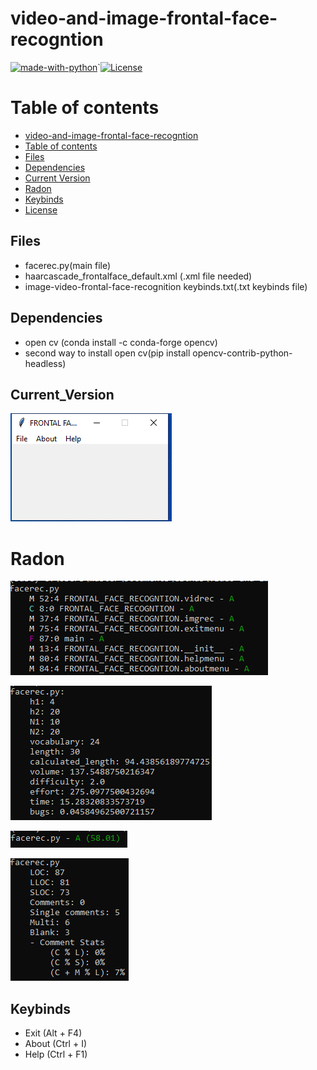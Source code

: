 # video-and-image-frontal-face-recogntion

[![made-with-python](https://img.shields.io/badge/Made%20with-Python-1f425f.svg)](https://www.python.org/)`[![License](https://img.shields.io/badge/License-Apache%202.0-blue.svg)](https://opensource.org/licenses/Apache-2.0)

# Table of contents

<!--ts-->
  * [video-and-image-frontal-face-recogntion](#video-and-image-frontal-face-recogntion)
  * [Table of contents](#Table_of_contents)
  * [Files](#Files)
  * [Dependencies](#Dependencies)
  * [Current Version](#Current_Version)
  * [Radon](#Radon)
  * [Keybinds](#Keybinds)
  * [License](#License)
<!--ts-->


## Files

<ul>
 <li> facerec.py(main file) </li>
 <li> haarcascade_frontalface_default.xml (.xml file needed) </li>
 <li> image-video-frontal-face-recognition keybinds.txt(.txt keybinds file) </li>
</ul>

## Dependencies

 <ul>
  <li> open cv (conda install -c conda-forge opencv) </li>
  <li> second way to install open cv(pip install opencv-contrib-python-headless) </li>
</ul>

## Current_Version

<p><img src ="images/video and image frontal face rec.png" title = "Image-Video frontal face recognition Version"/> </p>

# Radon
<p><img src = "images/video and image frontal face rec radon cc.png" title = "video and image frontal face recognition radon cc"/> </p>
<p><img src = "images/video and image frontal face rec radon hal.png" title = "video and image frontal face recognition radon hal"/> </p>
<p><img src = "images/video and image frontal face rec radon mi.png" title = "video and image frontal face recognition radon mi"/> </p>
<p><img src = "images/video and image frontal face rec radon raw.png" title = "video and image frontal face recognition radon raw"/> </p>


## Keybinds

<ul>
 <li> Exit (Alt + F4) </li>
 <li> About (Ctrl + I) </li>
 <li> Help (Ctrl + F1) </li>
</ul>
